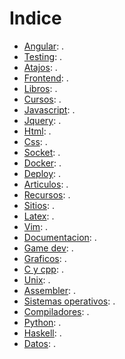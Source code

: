 # Indice

- [Angular](angular.md): .
- [Testing](testing.md): .
- [Atajos](atajos.md): .
- [Frontend](frontend.md): .
- [Libros](libros.md): .
- [Cursos](cursos.md): .
- [Javascript](javascript.md): .
- [Jquery](jquery.md): .
- [Html](html.md): .
- [Css](css.md): .
- [Socket](socket.md): .
- [Docker](docker.md): .
- [Deploy](deploy.md): .
- [Articulos](articulos.md): .
- [Recursos](recursos.md): .
- [Sitios](sitios.md): .
- [Latex](latex.md): .
- [Vim](vim.md): .
- [Documentacion](documentacion.md): .
- [Game dev](game_dev.md): .
- [Graficos](graficos.md): .
- [C y cpp](c_y_cpp.md): .
- [Unix](unix.md): .
- [Assembler](assembler.md): .
- [Sistemas operativos](sistemas_operativos.md): .
- [Compiladores](compiladores.md): .
- [Python](python.md): .
- [Haskell](haskell.md): .
- [Datos](datos.md): .
